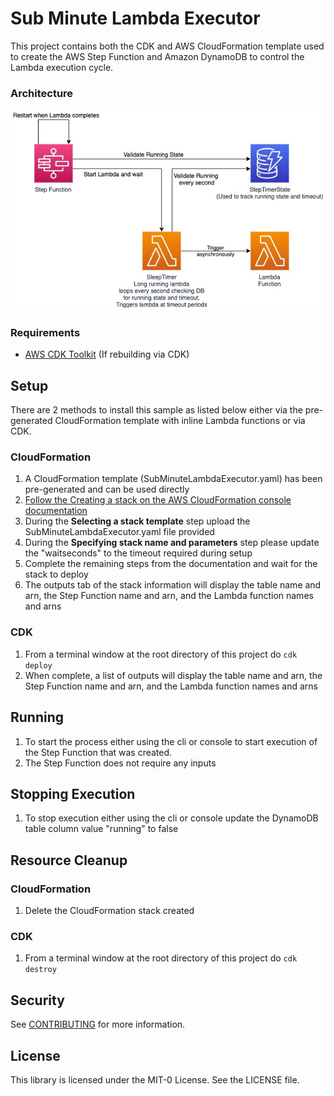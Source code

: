 # Sub Minute Lambda Executor

This project contains both the CDK and AWS CloudFormation template used to create the AWS Step Function and Amazon DynamoDB to control the Lambda execution cycle. 

### Architecture
<img alt="Architecture" src="./images/SubMinuteLambdaExecutor.jpg" />

### Requirements
* <a href="https://docs.aws.amazon.com/cdk/latest/guide/cli.html">AWS CDK Toolkit</a> (If rebuilding via CDK)

## Setup
There are 2 methods to install this sample as listed below either via the pre-generated CloudFormation template with inline Lambda functions or via CDK.
### CloudFormation
1. A CloudFormation template (SubMinuteLambdaExecutor.yaml) has been pre-generated and can be used directly
1. <a href="https://docs.aws.amazon.com/AWSCloudFormation/latest/UserGuide/cfn-console-create-stack.html">Follow the Creating a stack on the AWS CloudFormation console documentation</a>
1. During the <b>Selecting a stack template</b> step upload the SubMinuteLambdaExecutor.yaml file provided 
1. During the <b>Specifying stack name and parameters</b> step please update the "waitseconds" to the timeout required during setup
1. Complete the remaining steps from the documentation and wait for the stack to deploy
1. The outputs tab of the stack information will display the table name and arn, the Step Function name and arn, and the Lambda function names and arns
### CDK
1. From a terminal window at the root directory of this project do ```cdk deploy```
1. When complete, a list of outputs will display the table name and arn, the Step Function name and arn, and the Lambda function names and arns

## Running
1. To start the process either using the cli or console to start execution of the Step Function that was created.
1. The Step Function does not require any inputs

## Stopping Execution
1. To stop execution either using the cli or console update the DynamoDB table column value "running" to false

## Resource Cleanup
### CloudFormation
1. Delete the CloudFormation stack created

### CDK
1. From a terminal window at the root directory of this project do ```cdk destroy```

## Security

See [CONTRIBUTING](CONTRIBUTING.md#security-issue-notifications) for more information.

## License

This library is licensed under the MIT-0 License. See the LICENSE file.